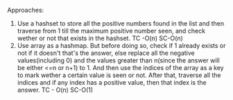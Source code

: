 Approaches:
1. Use a hashset to store all the positive numbers found in the list and then traverse from 1 till the maximum positive number seen, and check wether or not that exists in the hashset. TC -O(n) SC-O(n)
2. Use array as a hashmap. But before doing so, check if 1 already exists or not if it doesn't that's the answer, else replace all the negative values(including 0) and the values greater than n(since the answer will be either <=n or n+1) to 1. And then use the indices of the array as a key to mark wether a certain value is seen or not. After that, traverse all the indices and if any index has a positive value, then that index is the answer. TC - O(n) SC-O(1)